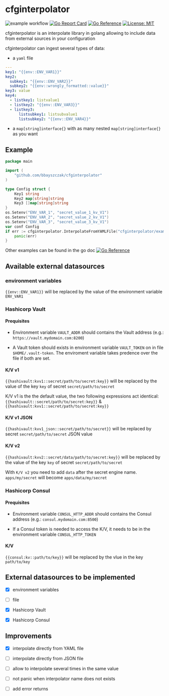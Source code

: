 # cfginterpolator

![example workflow](https://github.com/bbayszczak/cfginterpolator/actions/workflows/go.yml/badge.svg)
[![Go Report Card](https://goreportcard.com/badge/github.com/bbayszczak/cfginterpolator)](https://goreportcard.com/report/github.com/bbayszczak/cfginterpolator)
[![Go Reference](https://pkg.go.dev/badge/github.com/bbayszczak/cfginterpolator.svg)](https://pkg.go.dev/github.com/bbayszczak/cfginterpolator)
[![License: MIT](https://img.shields.io/badge/License-MIT-yellow.svg)](https://opensource.org/licenses/MIT)

cfginterpolator is an interpolate library in golang allowing to include data from external sources in your configuration

cfginterpolator can ingest several types of data:

- a `yaml` file

```yaml
---
key1: "{{env::ENV_VAR1}}"
key2:
  subkey1: "{{env::ENV_VAR2}}"
  subkey2: "{{env::wrongly_formatted::value}}"
key3: value
key4:
  - listkey1: listvalue1
  - listkey2: "{{env::ENV_VAR3}}"
  - listkey3:
      listsubkey1: listsubvalue1
      listsubkey2: "{{env::ENV_VAR4}}"
```

- a `map[string]interface{}` with as many nested `map[string]interface{}` as you want

## Example

```go
package main

import (
    "github.com/bbayszczak/cfginterpolator"
)

type Config struct {
	Key1 string
	Key2 map[string]string
	Key3 []map[string]string
}
os.Setenv("ENV_VAR_1", "secret_value_1_kv_V1")
os.Setenv("ENV_VAR_2", "secret_value_2_kv_V1")
os.Setenv("ENV_VAR_3", "secret_value_3_kv_V1")
var conf Config
if err := cfginterpolator.InterpolateFromYAMLFile("cfginterpolator/example_files/config.yml", &conf); err != nil {
	panic(err)
}
```

Other examples can be found in the go doc [![Go Reference](https://pkg.go.dev/badge/github.com/bbayszczak/cfginterpolator.svg)](https://pkg.go.dev/github.com/bbayszczak/cfginterpolator)

## Available external datasources

### environment variables

`{{env::ENV_VAR1}}` will be replaced by the value of the environment variable `ENV_VAR1`

### Hashicorp Vault

#### Prequisites

- Environment variable `VAULT_ADDR` should contains the Vault address (e.g.: `https://vault.mydomain.com:8200`)

- A Vault token should exists in environment variable `VAULT_TOKEN` on in file `$HOME/.vault-token`. The enviroment
variable takes predence over the file if both are set.

#### K/V v1

`{{hashivault:kvv1::secret/path/to/secret:key}}` will be replaced by the value of the key `key` of secret `secret/path/to/secret`

K/V v1 is the the default value, the two following expressions act identical: `{{hashivault::secret/path/to/secret:key}}` & `{{hashivault:kvv1::secret/path/to/secret:key}}`

#### K/V v1 JSON

`{{hashivault:kvv1_json::secret/path/to/secret}}` will be replaced by secret `secret/path/to/secret` JSON value

#### K/V v2

`{{hashivault:kvv2::secret/data/path/to/secret:key}}` will be replaced by the value of the key `key` of secret `secret/path/to/secret`

With `K/V v2` you need to add `data` after the secret engine name. `apps/my/secret` will become `apps/data/my/secret` 

### Hashicorp Consul

#### Prequisites

- Environment variable `CONSUL_HTTP_ADDR` should contains the Consul address (e.g.: `consul.mydomain.com:8500`)

- If a Consul token is needed to access the K/V, it needs to be in the environment variable `CONSUL_HTTP_TOKEN`

#### K/V

`{{consul:kv::path/to/key}}` will be replaced by the vlue in the key `path/to/key`

## External datasources to be implemented

- [x] environment variables

- [ ] file

- [x] Hashicorp Vault

- [x] Hashicorp Consul

## Improvements

- [x] interpolate directly from YAML file

- [ ] interpolate directly from JSON file

- [ ] allow to interpolate several times in the same value

- [ ] not panic when interpolator name does not exists

- [ ] add error returns

